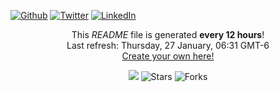 <p>
    <a href="https://github.com/mitch3lljones" target="_blank"><img alt="Github" src="https://img.shields.io/badge/GitHub-%2312100E.svg?&style=for-the-badge&logo=Github&logoColor=white" /></a> 
    <a href="https://twitter.com/mitch3lljones" target="_blank"><img alt="Twitter" src="https://img.shields.io/badge/twitter-%231DA1F2.svg?&style=for-the-badge&logo=twitter&logoColor=white" /></a> 
    <a href="https://www.linkedin.com/in/mitch3lljones/" target="_blank"><img alt="LinkedIn" src="https://img.shields.io/badge/linkedin-%230077B5.svg?&style=for-the-badge&logo=linkedin&logoColor=white" /></a>
</p>

<p align="center">This <i>README</i> file is generated <b>every 12 hours</b>!</br>Last refresh: Thursday, 27 January, 06:31 GMT-6<br /><a href="https://medium.com/@th.guibert/how-to-create-a-self-updating-readme-md-for-your-github-profile-f8b05744ca91">Create your own here!</a></p>
<p align="center"><img src="https://github.com/mitch3lljones/mitch3lljones/workflows/README%20build/badge.svg" /> <img alt="Stars" src="https://img.shields.io/github/stars/mitch3lljones/mitch3lljones?style=flat-square&labelColor=343b41"/> <img alt="Forks" src="https://img.shields.io/github/forks/mitch3lljones/mitch3lljones?style=flat-square&labelColor=343b41"/></p>
